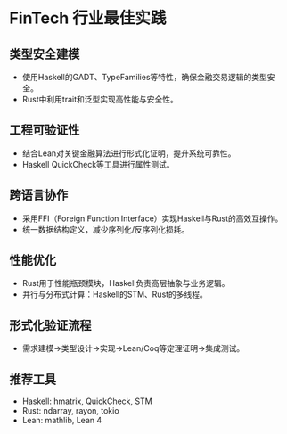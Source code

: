 # FinTech 行业最佳实践

## 类型安全建模
- 使用Haskell的GADT、TypeFamilies等特性，确保金融交易逻辑的类型安全。
- Rust中利用trait和泛型实现高性能与安全性。

## 工程可验证性
- 结合Lean对关键金融算法进行形式化证明，提升系统可靠性。
- Haskell QuickCheck等工具进行属性测试。

## 跨语言协作
- 采用FFI（Foreign Function Interface）实现Haskell与Rust的高效互操作。
- 统一数据结构定义，减少序列化/反序列化损耗。

## 性能优化
- Rust用于性能瓶颈模块，Haskell负责高层抽象与业务逻辑。
- 并行与分布式计算：Haskell的STM、Rust的多线程。

## 形式化验证流程
- 需求建模→类型设计→实现→Lean/Coq等定理证明→集成测试。

## 推荐工具
- Haskell: hmatrix, QuickCheck, STM
- Rust: ndarray, rayon, tokio
- Lean: mathlib, Lean 4 